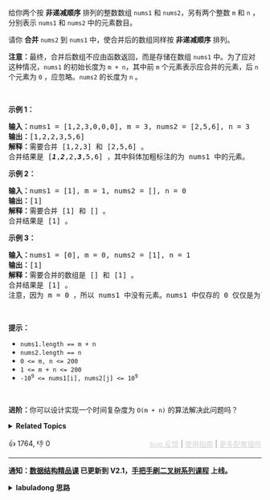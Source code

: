 <p>给你两个按 <strong>非递减顺序</strong> 排列的整数数组&nbsp;<code>nums1</code><em> </em>和 <code>nums2</code>，另有两个整数 <code>m</code> 和 <code>n</code> ，分别表示 <code>nums1</code> 和 <code>nums2</code> 中的元素数目。</p>

<p>请你 <strong>合并</strong> <code>nums2</code><em> </em>到 <code>nums1</code> 中，使合并后的数组同样按 <strong>非递减顺序</strong> 排列。</p>

<p><strong>注意：</strong>最终，合并后数组不应由函数返回，而是存储在数组 <code>nums1</code> 中。为了应对这种情况，<code>nums1</code> 的初始长度为 <code>m + n</code>，其中前 <code>m</code> 个元素表示应合并的元素，后 <code>n</code> 个元素为 <code>0</code> ，应忽略。<code>nums2</code> 的长度为 <code>n</code> 。</p>

<p>&nbsp;</p>

<p><strong>示例 1：</strong></p>

<pre>
<strong>输入：</strong>nums1 = [1,2,3,0,0,0], m = 3, nums2 = [2,5,6], n = 3
<strong>输出：</strong>[1,2,2,3,5,6]
<strong>解释：</strong>需要合并 [1,2,3] 和 [2,5,6] 。
合并结果是 [<em><strong>1</strong></em>,<em><strong>2</strong></em>,2,<em><strong>3</strong></em>,5,6] ，其中斜体加粗标注的为 nums1 中的元素。
</pre>

<p><strong>示例 2：</strong></p>

<pre>
<strong>输入：</strong>nums1 = [1], m = 1, nums2 = [], n = 0
<strong>输出：</strong>[1]
<strong>解释：</strong>需要合并 [1] 和 [] 。
合并结果是 [1] 。
</pre>

<p><strong>示例 3：</strong></p>

<pre>
<strong>输入：</strong>nums1 = [0], m = 0, nums2 = [1], n = 1
<strong>输出：</strong>[1]
<strong>解释：</strong>需要合并的数组是 [] 和 [1] 。
合并结果是 [1] 。
注意，因为 m = 0 ，所以 nums1 中没有元素。nums1 中仅存的 0 仅仅是为了确保合并结果可以顺利存放到 nums1 中。
</pre>

<p>&nbsp;</p>

<p><strong>提示：</strong></p>

<ul> 
 <li><code>nums1.length == m + n</code></li> 
 <li><code>nums2.length == n</code></li> 
 <li><code>0 &lt;= m, n &lt;= 200</code></li> 
 <li><code>1 &lt;= m + n &lt;= 200</code></li> 
 <li><code>-10<sup>9</sup> &lt;= nums1[i], nums2[j] &lt;= 10<sup>9</sup></code></li> 
</ul>

<p>&nbsp;</p>

<p><strong>进阶：</strong>你可以设计实现一个时间复杂度为 <code>O(m + n)</code> 的算法解决此问题吗？</p>

<details><summary><strong>Related Topics</strong></summary>数组 | 双指针 | 排序</details><br>

<div>👍 1764, 👎 0<span style='float: right;'><span style='color: gray;'><a href='https://github.com/labuladong/fucking-algorithm/discussions/939' target='_blank' style='color: lightgray;text-decoration: underline;'>bug 反馈</a> | <a href='https://labuladong.gitee.io/article/fname.html?fname=jb插件简介' target='_blank' style='color: lightgray;text-decoration: underline;'>使用指南</a> | <a href='https://labuladong.github.io/algo/images/others/%E5%85%A8%E5%AE%B6%E6%A1%B6.jpg' target='_blank' style='color: lightgray;text-decoration: underline;'>更多配套插件</a></span></span></div>

<div id="labuladong"><hr>

**通知：[数据结构精品课](https://aep.h5.xeknow.com/s/1XJHEO) 已更新到 V2.1，[手把手刷二叉树系列课程](https://aep.xet.tech/s/3YGcq3) 上线。**

<details><summary><strong>labuladong 思路</strong></summary>

## 基本思路

这道题很像前文 [链表的双指针技巧汇总](https://labuladong.github.io/article/fname.html?fname=链表技巧) 中讲过的 [21. 合并两个有序链表](/problems/merge-two-sorted-lists)，这里让你合并两个有序数组。

对于单链表来说，我们直接用双指针从头开始合并即可，但对于数组来说会出问题。因为题目让我直接把结果存到 `nums1` 中，而 `nums1` 的开头有元素，如果我们无脑复制单链表的逻辑，会覆盖掉 `nums1` 的原始元素，导致错误。

但 `nums1` 后面是空的呀，所以这道题需要我们稍微变通一下：**将双指针初始化在数组的尾部，然后从后向前进行合并**，这样即便覆盖了 `nums1` 中的元素，这些元素也必然早就被用过了，不会影响答案的正确性。

**标签：[数据结构](https://mp.weixin.qq.com/mp/appmsgalbum?__biz=MzAxODQxMDM0Mw==&action=getalbum&album_id=1318892385270808576)，[数组双指针](https://mp.weixin.qq.com/mp/appmsgalbum?__biz=MzAxODQxMDM0Mw==&action=getalbum&album_id=2120601117519675393)**

## 解法代码

```java
class Solution {
    public void merge(int[] nums1, int m, int[] nums2, int n) {
        // 两个指针分别初始化在两个数组的最后一个元素（类似拉链两端的锯齿）
        int i = m - 1, j = n - 1;
        // 生成排序的结果（类似拉链的拉锁）
        int p = nums1.length - 1;
        // 从后向前生成结果数组，类似合并两个有序链表的逻辑
        while (i >= 0 && j >= 0) {
            if (nums1[i] > nums2[j]) {
                nums1[p] = nums1[i];
                i--;
            } else {
                nums1[p] = nums2[j];
                j--;
            }
            p--;
        }
        // 可能其中一个数组的指针走到尽头了，而另一个还没走完
        // 因为我们本身就是在往 nums1 中放元素，所以只需考虑 nums2 是否剩元素即可
        while (j >= 0) {
            nums1[p] = nums2[j];
            j--;
            p--;
        }
    }
}
```

**类似题目**：
  - [977. 有序数组的平方 🟢](/problems/squares-of-a-sorted-array)

</details>
</div>



